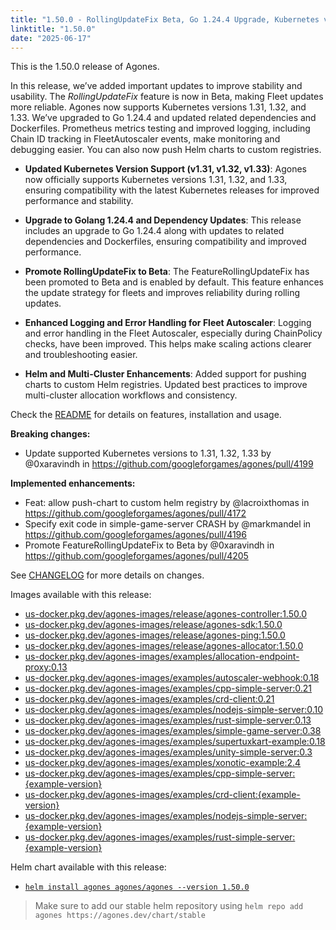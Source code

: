 ```yaml
---
title: "1.50.0 - RollingUpdateFix Beta, Go 1.24.4 Upgrade, Kubernetes v1.33 Support, and More!"
linktitle: "1.50.0"
date: "2025-06-17"
---
```


This is the 1.50.0 release of Agones.

In this release, we’ve added important updates to improve stability and usability. The *RollingUpdateFix* feature is now in Beta, making Fleet updates more reliable. Agones now supports Kubernetes versions 1.31, 1.32, and 1.33. We’ve upgraded to Go 1.24.4 and updated related dependencies and Dockerfiles. Prometheus metrics testing and improved logging, including Chain ID tracking in FleetAutoscaler events, make monitoring and debugging easier. You can also now push Helm charts to custom registries.

- **Updated Kubernetes Version Support (v1.31, v1.32, v1.33)**: Agones now officially supports Kubernetes versions 1.31, 1.32, and 1.33, ensuring compatibility with the latest Kubernetes releases for improved performance and stability.

- **Upgrade to Golang 1.24.4 and Dependency Updates**: This release includes an upgrade to Go 1.24.4 along with updates to related dependencies and Dockerfiles, ensuring compatibility and improved performance.

- **Promote RollingUpdateFix to Beta**:  The FeatureRollingUpdateFix has been promoted to Beta and is enabled by default. This feature enhances the update strategy for fleets and improves reliability during rolling updates.

- **Enhanced Logging and Error Handling for Fleet Autoscaler**: Logging and error handling in the Fleet Autoscaler, especially during ChainPolicy checks, have been improved. This helps make scaling actions clearer and troubleshooting easier.

- **Helm and Multi-Cluster Enhancements**: Added support for pushing charts to custom Helm registries. Updated best practices to improve multi-cluster allocation workflows and consistency.

Check the <a href="https://github.com/googleforgames/agones/tree/release-1.50.0" data-proofer-ignore>README</a> for details on features, installation and usage.

**Breaking changes:**
* Update supported Kubernetes versions to 1.31, 1.32, 1.33 by @0xaravindh in https://github.com/googleforgames/agones/pull/4199

**Implemented enhancements:**
* Feat: allow push-chart to custom helm registry by @lacroixthomas in https://github.com/googleforgames/agones/pull/4172
* Specify exit code in simple-game-server CRASH by @markmandel in https://github.com/googleforgames/agones/pull/4196
* Promote FeatureRollingUpdateFix to Beta by @0xaravindh in https://github.com/googleforgames/agones/pull/4205

See <a href="https://github.com/googleforgames/agones/blob/release-1.50.0/CHANGELOG.md" data-proofer-ignore>CHANGELOG</a> for more details on changes.

Images available with this release:

- [us-docker.pkg.dev/agones-images/release/agones-controller:1.50.0](https://us-docker.pkg.dev/agones-images/release/agones-controller:1.50.0)
- [us-docker.pkg.dev/agones-images/release/agones-sdk:1.50.0](https://us-docker.pkg.dev/agones-images/release/agones-sdk:1.50.0)
- [us-docker.pkg.dev/agones-images/release/agones-ping:1.50.0](https://us-docker.pkg.dev/agones-images/release/agones-ping:1.50.0)
- [us-docker.pkg.dev/agones-images/release/agones-allocator:1.50.0](https://us-docker.pkg.dev/agones-images/release/agones-allocator:1.50.0)
- [us-docker.pkg.dev/agones-images/examples/allocation-endpoint-proxy:0.13](https://us-docker.pkg.dev/agones-images/examples/allocation-endpoint-proxy:0.13)
- [us-docker.pkg.dev/agones-images/examples/autoscaler-webhook:0.18](https://us-docker.pkg.dev/agones-images/examples/autoscaler-webhook:0.18)
- [us-docker.pkg.dev/agones-images/examples/cpp-simple-server:0.21](https://us-docker.pkg.dev/agones-images/examples/cpp-simple-server:0.21)
- [us-docker.pkg.dev/agones-images/examples/crd-client:0.21](https://us-docker.pkg.dev/agones-images/examples/crd-client:0.21)
- [us-docker.pkg.dev/agones-images/examples/nodejs-simple-server:0.10](https://us-docker.pkg.dev/agones-images/examples/nodejs-simple-server:0.10)
- [us-docker.pkg.dev/agones-images/examples/rust-simple-server:0.13](https://us-docker.pkg.dev/agones-images/examples/rust-simple-server:0.13)
- [us-docker.pkg.dev/agones-images/examples/simple-game-server:0.38](https://us-docker.pkg.dev/agones-images/examples/simple-game-server:0.38)
- [us-docker.pkg.dev/agones-images/examples/supertuxkart-example:0.18](https://us-docker.pkg.dev/agones-images/examples/supertuxkart-example:0.18)
- [us-docker.pkg.dev/agones-images/examples/unity-simple-server:0.3](https://us-docker.pkg.dev/agones-images/examples/unity-simple-server:0.3)
- [us-docker.pkg.dev/agones-images/examples/xonotic-example:2.4](https://us-docker.pkg.dev/agones-images/examples/xonotic-example:2.4)
- [us-docker.pkg.dev/agones-images/examples/cpp-simple-server:{example-version}](https://us-docker.pkg.dev/agones-images/examples/cpp-simple-server:{example-version})
- [us-docker.pkg.dev/agones-images/examples/crd-client:{example-version}](https://us-docker.pkg.dev/agones-images/examples/crd-client:{example-version})
- [us-docker.pkg.dev/agones-images/examples/nodejs-simple-server:{example-version}](https://us-docker.pkg.dev/agones-images/examples/nodejs-simple-server:{example-version})
- [us-docker.pkg.dev/agones-images/examples/rust-simple-server:{example-version}](https://us-docker.pkg.dev/agones-images/examples/rust-simple-server:{example-version})

Helm chart available with this release:

- <a href="https://agones.dev/chart/stable/agones-1.50.0.tgz" data-proofer-ignore>
  <code>helm install agones agones/agones --version 1.50.0</code></a>

> Make sure to add our stable helm repository using `helm repo add agones https://agones.dev/chart/stable`
